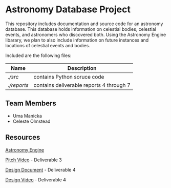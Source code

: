 # Astronomy Database Project

This repository includes documentation and source code for an astronomy database. This database holds information on celestial bodies, celestial events, and astronomers who discovered both. Using the Astronomy Engine libarary, we plan to also include information on future instances and locations of celestial events and bodies.

Included are the following files:

| Name | Description |
|------|-------------|
| *./src* | contains Python soruce code |
| *./reports* | contains deliverable reports 4 through 7 |


## Team  Members

* Uma Manicka
* Celeste Olmstead


## Resources

[Astronomy Engine](https://github.com/cosinekitty/astronomy)

[Pitch Video](https://clipchamp.com/watch/5yb3Z2ORm1g?utm_source=share&utm_medium=social&utm_campaign=watch) - Deliverable 3

[Design Document]() - Deliverable 4

[Design Video]() - Deliverable 4
